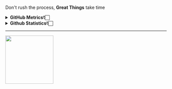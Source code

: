 Don't rush the process, **Great Things** take time

<details>
        <summary><b>GitHub Metrics👇🏻</b></summary>
    <br>
  
  
![Metrics](https://metrics.lecoq.io/imniwa?template=classic&achievements=1&languages=1&followup=1&gists=1&base=header%2C%20activity%2C%20community%2C%20repositories%2C%20metadata&base.indepth=false&base.hireable=false&base.skip=false&languages=false&languages.ignored=html%2C%20css&languages.limit=8&languages.threshold=0%25&languages.other=false&languages.colors=github&languages.sections=most-used&languages.indepth=false&languages.analysis.timeout=15&languages.analysis.timeout.repositories=7.5&languages.categories=markup%2C%20programming&languages.recent.categories=markup%2C%20programming&languages.recent.load=300&languages.recent.days=14&followup=false&followup.sections=repositories&followup.indepth=false&followup.archived=true&achievements=false&achievements.threshold=C&achievements.secrets=true&achievements.display=detailed&achievements.limit=0&gists=false&config.timezone=Asia%2FJakarta)
  
  
</details>
<details>
        <summary><b>Github Statistics👇🏻</b></summary>
    <br>

        
---
![Github Streak](https://github-readme-streak-stats.herokuapp.com?user=imniwa&theme=cobalt&border_radius=4&hide_border=true)
![Stats](https://github-readme-stats.vercel.app/api?username=imniwa&count_private=true&theme=cobalt&show_icons=true&hide=stars&hide_border=true)
---
        
</details>

---
<img width=150 src="https://media.tenor.com/ldDoV7iwmkgAAAAi/kurukuru-kururing.gif" />
